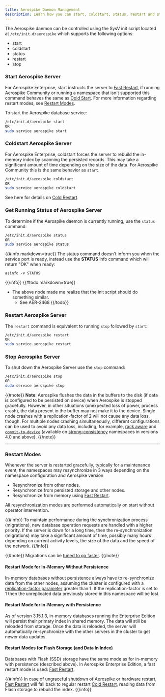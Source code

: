 ```yaml
---
title: Aerospike Daemon Management
description: Learn how you can start, coldstart, status, restart and stop the Aerospike daemon using the SysV init script with the Aerospike database.
---
```


The Aerospike daemon can be controlled using the SysV init script located at
`/etc/init.d/aerospike` which supports the following options:
- start
- coldstart
- status
- restart
- stop

### Start Aerospike Server
For Aerospike Enterprise, start instructs the server to
[Fast Restart](/docs/operations/manage/aerospike/fast_start), if running Aerospike Community or running a
namespace that isn't supported this command behaves the same as [Cold Start](/docs/operations/manage/aerospike/cold_start).
For more information regarding restart modes, see [Restart Modes](/docs/operations/manage/aerospike/index.html#restart-modes).

To start the Aerospike database service:
```bash
/etc/init.d/aerospike start
OR
sudo service aerospike start
```

### Coldstart Aerospike Server
For Aerospike Enterprise, coldstart forces the server to rebuild the in-memory
index by scanning the persisted records. This may take a significant amount of
time depending on the size of the data. For Aerospike Community this is the same
behavior as `start`.
```bash
/etc/init.d/aerospike coldstart
OR
sudo service aerospike coldstart
```

See here for details on [Cold Restart](/docs/operations/manage/aerospike/cold_start).

### Get Running Status of Aerospike Server
To determine if the Aerospike daemon is currently running, use the `status`
command:
```bash
/etc/init.d/aerospike status
OR
sudo service aerospike status
```

{{#info markdown=true}}
The status command doesn't inform you when the service port is ready, instead
use the **STATUS** info command which will return "OK" when ready:
```
asinfo -v STATUS
```
{{/info}}
{{#todo markdown=true}}
- The above node made me realize that the init script should do something similar.
  - See AER-2468
{{/todo}}

### Restart Aerospike Server
The `restart` command is equivalent to running `stop` followed by `start`:
```bash
/etc/init.d/aerospike restart
OR
sudo service aerospike restart
```

### Stop Aerospike Server
To shut down the Aerospike Server use the `stop` command:
```bash
/etc/init.d/aerospike stop
OR
sudo service aerospike stop
```

{{#note}}
**Note**: Aerospike flushes the data in the buffers to the disk (if data is configured to be persisted on device) when Aerospike is stopped gracefully. However, in other situations (unexpected loss of power, process crash), the data present in the buffer may not make it to the device. Single node crashes with a replication-factor of 2 will not cause any data loss, though. For multiple nodes crashing simultaneously, different configurations can be used to avoid any data loss, including, for example, [rack aware](/docs/operations/configure/network/rack-aware/index.html) and [`commit-to-device`](/docs/reference/configuration/#commit-to-device) (available on [strong-consistency](/docs/reference/configuration/#strong-consistency) namespaces in versions 4.0 and above).
{{/note}}

---

### Restart Modes
Whenever the server is restarted gracefully, typically for a maintenance event,
the namespaces may resynchronize in 3 ways depending on the namespace
configuration and Aerospike version:
- Resynchronize from other nodes.
- Resynchronize from persisted storage and other nodes.
- Resynchronize from memory using [Fast Restart](/docs/operations/manage/aerospike/fast_start).

All resynchronization modes are performed automatically on start without
operator intervention.

{{#info}}
To maintain performance during the synchronization process (migrations), new
database operation requests are handled with a higher priority. If the server is
down for a long time, then the re-synchronization (migrations) may take a
significant amount of time, possibly many hours depending on current activity
levels, the size of the data and the speed of the network.
{{/info}}

{{#note}}
Migrations can be [tuned to go faster](/docs/operations/manage/migration/index.html#speeding-up-the-migration-rate).
{{/note}}

#### Restart Mode for In-Memory Without Persistence

In-memory databases without persistence always have to re-synchronize data from
the other nodes, assuming the cluster is configured with a
[replication-factor parameter]({{book.baseurl}}/operations/configure/namespace#replication-config) greater
than 1. If the replication-factor is set to 1 then the unreplicated data
previously stored in this namespace will be lost.

#### Restart Mode for In-Memory with Persistence

As of version 3.15.1.3, in-memory databases running the Enterprise Edition will persist their primary index in shared memory. 
The data will still be reloaded from storage. Once the
data is reloaded, the server will automatically re-synchronize with the other
servers in the cluster to get newer data updates.

#### Restart Modes for Flash Storage (and Data In Index)

Databases with Flash (SSD) storage have the same mode as for in-memory with
persistence (described above). In Aerospike Enterprise Edition, a fast restart
mode is used: [Fast Restart](/docs/operations/manage/aerospike/fast_start).

{{#info}}
In case of ungraceful shutdown of Aerospike or hardware restart,
[Fast Restart](/docs/operations/manage/aerospike/fast_start)
will fall back to regular restart [Cold Restart](/docs/operations/manage/aerospike/cold_start), reading data from Flash
storage to rebuild the index.
{{/info}}
